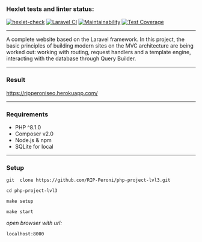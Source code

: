 ### Hexlet tests and linter status:
[![hexlet-check](https://github.com/RIP-Peroni/php-project-lvl3/actions/workflows/hexlet-check.yml/badge.svg)](https://github.com/RIP-Peroni/php-project-lvl3/actions/workflows/hexlet-check.yml)
[![Laravel CI](https://github.com/RIP-Peroni/php-project-lvl3/actions/workflows/laravel-ci.yml/badge.svg)](https://github.com/RIP-Peroni/php-project-lvl3/actions/workflows/laravel-ci.yml)
[![Maintainability](https://api.codeclimate.com/v1/badges/51f1a9a20500416af242/maintainability)](https://codeclimate.com/github/RIP-Peroni/php-project-lvl3/maintainability)
[![Test Coverage](https://api.codeclimate.com/v1/badges/51f1a9a20500416af242/test_coverage)](https://codeclimate.com/github/RIP-Peroni/php-project-lvl3/test_coverage)
***
A complete website based on the Laravel framework. In this project, the basic principles of building modern sites on the MVC architecture are being worked out: working with routing, request handlers and a template engine, interacting with the database through Query Builder.
***
### Result
https://ripperoniseo.herokuapp.com/
***
### Requirements
* PHP ^8.1.0
* Composer v2.0
* Node.js & npm
* SQLite for local
***
### Setup
```
git  clone https://github.com/RIP-Peroni/php-project-lvl3.git
```
```
cd php-project-lvl3
```
```
make setup
```
```
make start
```
*open browser with url:* <br>
```
localhost:8000
```
